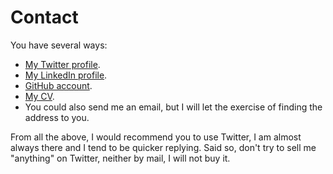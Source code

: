 Contact
=======

You have several ways:

- [My Twitter profile](http://twitter.com/agonzalezro).
- [My LinkedIn profile](http://linkedin.com/in/alexandregonzalezrodriguez).
- [GitHub account](http://github.com/agonzalezro).
- [My CV](https://github.com/agonzalezro/Curriculum-Vitae/blob/master/cv_alex_gonzalez.pdf?raw=true).
- You could also send me an email, but I will let the exercise of finding the address to you.

From all the above, I would recommend you to use Twitter, I am almost always there and I tend to be quicker replying. Said so, don't try to sell me "anything" on Twitter, neither by mail, I will not buy it.
